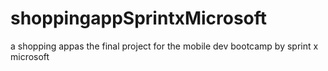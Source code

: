 # shoppingappSprintxMicrosoft
a shopping appas the final project for the mobile dev bootcamp by sprint x microsoft
